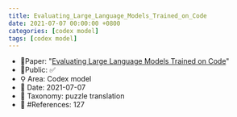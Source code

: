 ```yaml
---
title: Evaluating_Large_Language_Models_Trained_on_Code
date: 2021-07-07 00:00:00 +0800
categories: [codex model]
tags: [codex model]
---
```


- 📙Paper: "[Evaluating Large Language Models Trained on Code](https://www.semanticscholar.org/paper/Evaluating-Large-Language-Models-Trained-on-Code-Chen-Tworek/acbdbf49f9bc3f151b93d9ca9a06009f4f6eb269)"
- 🔑Public: ✅
- ⚲ Area: Codex model
- 📅 Date: 2021-07-07
- 🔎 Taxonomy: puzzle translation
- 📝 #References: 127
